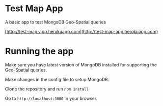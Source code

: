 # Test Map App

A basic app to test MongoDB Geo-Spatial queries

[http://test-map-app.herokuapp.com](http://test-map-app.herokuapp.com)

# Running the app

Make sure you have latest version of MongoDB installed for supporting the Geo-Spatial queries.

Make changes in the config file to setup MongoDB.

Clone the repository and run `npm install`

Go to `http://localhost:3000` in your browser.
